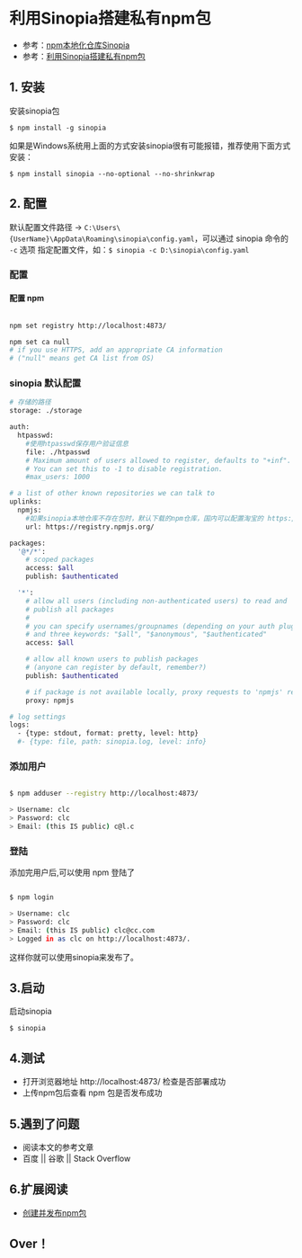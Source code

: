 # 利用Sinopia搭建私有npm包

- 参考：[npm本地化仓库Sinopia](http://blog.csdn.net/liulangdeshusheng/article/details/72771635)
- 参考：[利用Sinopia搭建私有npm包](https://www.cnblogs.com/sghy/p/6839463.html)

## 1. 安装

安装sinopia包

`$ npm install -g sinopia`

如果是Windows系统用上面的方式安装sinopia很有可能报错，推荐使用下面方式安装：

`$ npm install sinopia --no-optional --no-shrinkwrap`

## 2. 配置

默认配置文件路径 -> `C:\Users\{UserName}\AppData\Roaming\sinopia\config.yaml`，可以通过 sinopia 命令的 `-c` 选项 指定配置文件，如：`$ sinopia -c D:\sinopia\config.yaml`

### 配置

#### 配置 npm

```bash

npm set registry http://localhost:4873/

npm set ca null
# if you use HTTPS, add an appropriate CA information
# ("null" means get CA list from OS)

```

### sinopia 默认配置

```bash
# 存储的路径
storage: ./storage

auth:
  htpasswd:
    #使用htpasswd保存用户验证信息
    file: ./htpasswd
    # Maximum amount of users allowed to register, defaults to "+inf".
    # You can set this to -1 to disable registration.
    #max_users: 1000

# a list of other known repositories we can talk to
uplinks:
  npmjs:
    #如果sinopia本地仓库不存在包时，默认下载的npm仓库，国内可以配置淘宝的 https://registry.npm.taobao.org
    url: https://registry.npmjs.org/

packages:
  '@*/*':
    # scoped packages
    access: $all
    publish: $authenticated

  '*':
    # allow all users (including non-authenticated users) to read and
    # publish all packages
    #
    # you can specify usernames/groupnames (depending on your auth plugin)
    # and three keywords: "$all", "$anonymous", "$authenticated"
    access: $all

    # allow all known users to publish packages
    # (anyone can register by default, remember?)
    publish: $authenticated

    # if package is not available locally, proxy requests to 'npmjs' registry
    proxy: npmjs

# log settings
logs:
  - {type: stdout, format: pretty, level: http}
  #- {type: file, path: sinopia.log, level: info}

```

### 添加用户

```bash

$ npm adduser --registry http://localhost:4873/

> Username: clc
> Password: clc
> Email: (this IS public) c@l.c

```

### 登陆

添加完用户后,可以使用 npm 登陆了

```bash

$ npm login

> Username: clc
> Password: clc
> Email: (this IS public) clc@cc.com
> Logged in as clc on http://localhost:4873/.

```

这样你就可以使用sinopia来发布了。

## 3.启动

启动sinopia

`$ sinopia`

## 4.测试

- 打开浏览器地址 http://localhost:4873/ 检查是否部署成功
- 上传npm包后查看 npm 包是否发布成功

## 5.遇到了问题

- 阅读本文的参考文章
- 百度 || 谷歌 || Stack Overflow

## 6.扩展阅读

- [创建并发布npm包](http://www.cnblogs.com/sghy/p/6829747.html)

## Over！

